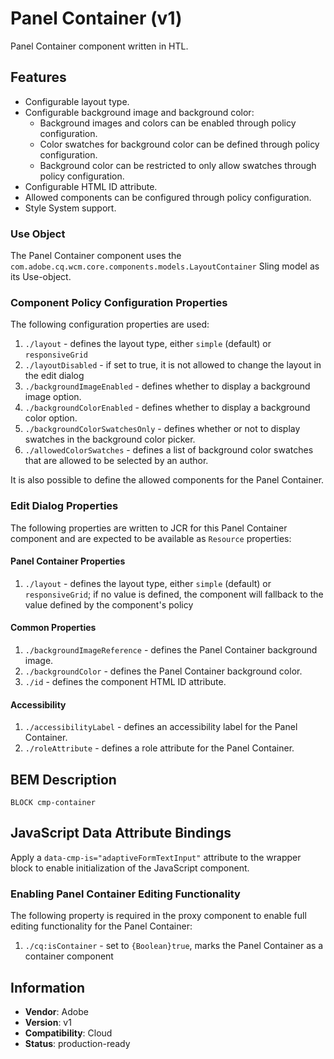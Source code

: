 <!--
Copyright 2022 Adobe

Licensed under the Apache License, Version 2.0 (the "License");
you may not use this file except in compliance with the License.
You may obtain a copy of the License at

    http://www.apache.org/licenses/LICENSE-2.0

Unless required by applicable law or agreed to in writing, software
distributed under the License is distributed on an "AS IS" BASIS,
WITHOUT WARRANTIES OR CONDITIONS OF ANY KIND, either express or implied.
See the License for the specific language governing permissions and
limitations under the License.
-->
Panel Container (v1)
====
Panel Container component written in HTL.

## Features

* Configurable layout type.
* Configurable background image and background color:
    * Background images and colors can be enabled through policy configuration.
    * Color swatches for background color can be defined through policy configuration.
    * Background color can be restricted to only allow swatches through policy configuration.
* Configurable HTML ID attribute.
* Allowed components can be configured through policy configuration.
* Style System support.

### Use Object
The Panel Container component uses the `com.adobe.cq.wcm.core.components.models.LayoutContainer` Sling model as its Use-object.

### Component Policy Configuration Properties
The following configuration properties are used:

1. `./layout` - defines the layout type, either `simple` (default) or `responsiveGrid`
2. `./layoutDisabled` - if set to true, it is not allowed to change the layout in the edit dialog
3. `./backgroundImageEnabled` - defines whether to display a background image option.
4. `./backgroundColorEnabled` - defines whether to display a background color option.
5. `./backgroundColorSwatchesOnly` -  defines whether or not to display swatches in the background color picker.
6. `./allowedColorSwatches` - defines a list of background color swatches that are allowed to be selected by an author.

It is also possible to define the allowed components for the Panel Container.

### Edit Dialog Properties
The following properties are written to JCR for this Panel Container component and are expected to be available as `Resource` properties:

#### Panel Container Properties
1. `./layout` - defines the layout type, either `simple` (default) or `responsiveGrid`; if no value is defined, the component will fallback to the value defined by the component's policy

#### Common Properties
1. `./backgroundImageReference` - defines the Panel Container background image.
2. `./backgroundColor` - defines the Panel Container background color.
3. `./id` - defines the component HTML ID attribute.

#### Accessibility
1. `./accessibilityLabel` - defines an accessibility label for the Panel Container.
2. `./roleAttribute` - defines a role attribute for the Panel Container.

## BEM Description
```
BLOCK cmp-container
```
## JavaScript Data Attribute Bindings

Apply a `data-cmp-is="adaptiveFormTextInput"` attribute to the wrapper block to enable initialization of the JavaScript component.

### Enabling Panel Container Editing Functionality
The following property is required in the proxy component to enable full editing functionality for the Panel Container:

1. `./cq:isContainer` - set to `{Boolean}true`, marks the Panel Container as a container component

## Information
* **Vendor**: Adobe
* **Version**: v1
* **Compatibility**: Cloud
* **Status**: production-ready

